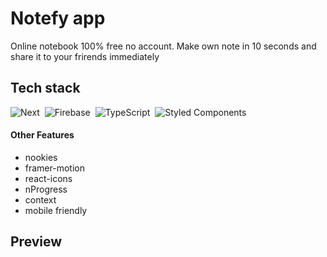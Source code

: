 # Notefy app

Online notebook 100% free no account. Make own note in 10 seconds and share it to your frirends immediately  
 
## Tech stack

![Next](https://img.shields.io/badge/-Next.js-05122A?style=flat&logo=Next.js)&nbsp;
![Firebase](https://img.shields.io/badge/-Firebase-05122A?style=flat&logo=Firebase)&nbsp;
![TypeScript](https://img.shields.io/badge/-TypeScript-05122A?style=flat&logo=typescript)&nbsp;
![Styled Components](https://img.shields.io/badge/-styled_components-05122A?style=flat&logo=styled-components)&nbsp;

#### Other Features 

* nookies
* framer-motion
* react-icons
* nProgress
* context
* mobile friendly


## Preview
